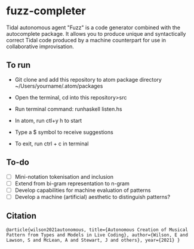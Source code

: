 # fuzz-completer

Tidal autonomous agent "Fuzz" is a code generator combined with the autocomplete package. It allows you to produce unique and syntactically correct Tidal code produced by a machine counterpart for use in collaborative improvisation. 


## To run 

* Git clone and add this repository to atom package directory ~/Users/yourname/.atom/packages

* Open the terminal, cd into this repository>src

* Run terminal command: runhaskell listen.hs

* In atom, run ctl+y h to start

* Type a $ symbol to receive suggestions

* To exit, run ctrl + c in terminal


## To-do

- [ ] Mini-notation tokenisation and inclusion
- [ ] Extend from bi-gram representation to n-gram 
- [ ] Develop capabilities for machine evaluation of patterns
- [ ] Develop a machine (artificial) aesthetic to distinguish patterns?

## Citation
``
@article{wilson2021autonomous,
  title={Autonomous Creation of Musical Pattern from Types and Models in Live Coding},
  author={Wilson, E and Lawson, S and McLean, A and Stewart, J and others},
  year={2021}
}
``
